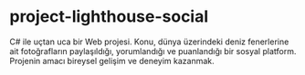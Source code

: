 # project-lighthouse-social
C# ile uçtan uca bir Web projesi. Konu, dünya üzerindeki deniz fenerlerine ait fotoğrafların paylaşıldığı, yorumlandığı ve puanlandığı bir sosyal platform. Projenin amacı bireysel gelişim ve deneyim kazanmak.

